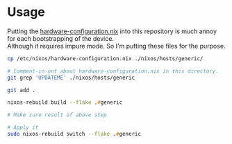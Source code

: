 # Usage

Putting the [hardware-configuration.nix](/etc/nixos/hardware-configuration.nix) into this repository is much annoy for each bootstrapping of the device.\
Although it requires impure mode. So I'm putting these files for the purpose.

```bash
cp /etc/nixos/hardware-configuration.nix ./nixos/hosts/generic/

# Comment-in-ont about hardware-configuration.nix in this directory.
git grep 'UPDATEME' ./nixos/hosts/generic

git add .
```

```zsh
nixos-rebuild build --flake .#generic

# Make sure result of above step

# Apply it
sudo nixos-rebuild switch --flake .#generic
```
